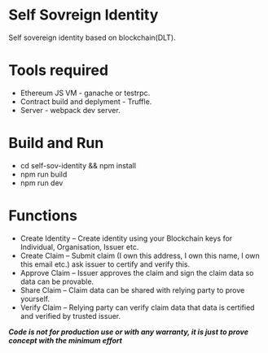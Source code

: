 # Self Sovreign Identity
Self sovereign identity based on blockchain(DLT).

# Tools required

* Ethereum JS VM - ganache or testrpc.
* Contract build and deplyment - Truffle.
* Server - webpack dev server.

# Build and Run

* cd self-sov-identity && npm install
* npm run build
* npm run dev

# Functions

* Create Identity – Create identity using your Blockchain keys for Individual, Organisation, Issuer etc.
* Create Claim – Submit claim (I own this address, I own this name, I own this email etc.) ask issuer to certify and verify this.    
* Approve Claim – Issuer approves the claim and sign the claim data so data can be provable.
* Share Claim – Claim data can be shared with relying party to prove yourself.
* Verify Claim – Relying party can verify claim data that data is certified and verified by trusted issuer.

_****Code is not for production use or with any warranty, it is just to prove concept with the minimum effort****_ 




